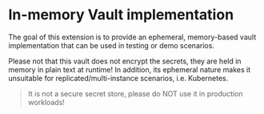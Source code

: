 # In-memory Vault implementation

The goal of this extension is to provide an ephemeral, memory-based vault implementation that can be used in testing or
demo scenarios.

Please not that this vault does not encrypt the secrets, they are held in memory in plain text at runtime! In addition,
its ephemeral nature makes it unsuitable for replicated/multi-instance scenarios, i.e. Kubernetes.

> It is not a secure secret store, please do NOT use it in production workloads!
